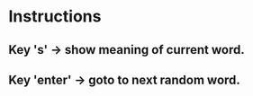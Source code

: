 # Instructions
## Key 's' -> show meaning of current word.
## Key 'enter' -> goto to next random word.
 
